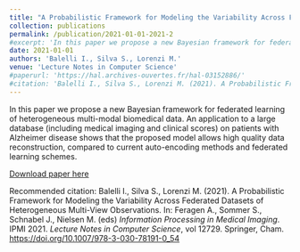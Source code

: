 ```yaml
---
title: "A Probabilistic Framework for Modeling the Variability Across Federated Datasets of Heterogeneous Multi-View Observations"
collection: publications
permalink: /publication/2021-01-01-2021-2
#excerpt: 'In this paper we propose a new Bayesian framework for federated learning of heterogeneous multi-modal biomedical data. An application to a large database (including medical imaging and clinical scores) on patients with Alzheimer disease shows that the proposed model allows high quality data reconstruction, compared to current auto-encoding methods and federated learning schemes.'
date: 2021-01-01
authors: 'Balelli I., Silva S., Lorenzi M.'
venue: 'Lecture Notes in Computer Science'
#paperurl: 'https://hal.archives-ouvertes.fr/hal-03152886/'
#citation: 'Balelli I., Silva S., Lorenzi M. (2021). A Probabilistic Framework for Modeling the Variability Across Federated Datasets of Heterogeneous Multi-View Observations. In: Feragen A., Sommer S., Schnabel J., Nielsen M. (eds) <i>Information Processing in Medical Imaging</i>. IPMI 2021. <i>Lecture Notes in Computer Science</i>, vol 12729. Springer, Cham. https://doi.org/10.1007/978-3-030-78191-0_54'
---
```

In this paper we propose a new Bayesian framework for federated learning of heterogeneous multi-modal biomedical data. An application to a large database (including medical imaging and clinical scores) on patients with Alzheimer disease shows that the proposed model allows high quality data reconstruction, compared to current auto-encoding methods and federated learning schemes.

[Download paper here](https://hal.archives-ouvertes.fr/hal-03152886/)

Recommended citation: Balelli I., Silva S., Lorenzi M. (2021). A Probabilistic Framework for Modeling the Variability Across Federated Datasets of Heterogeneous Multi-View Observations. In: Feragen A., Sommer S., Schnabel J., Nielsen M. (eds) <i>Information Processing in Medical Imaging</i>. IPMI 2021. <i>Lecture Notes in Computer Science</i>, vol 12729. Springer, Cham. https://doi.org/10.1007/978-3-030-78191-0_54